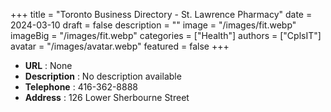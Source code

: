 +++
title = "Toronto Business Directory - St. Lawrence Pharmacy"
date = 2024-03-10
draft = false
description = ""
image = "/images/fit.webp"
imageBig = "/images/fit.webp"
categories = ["Health"]
authors = ["CplsIT"]
avatar = "/images/avatar.webp"
featured = false
+++


* **URL** :  None
* **Description** : No description available
* **Telephone** : 416-362-8888
* **Address** : 126 Lower Sherbourne Street